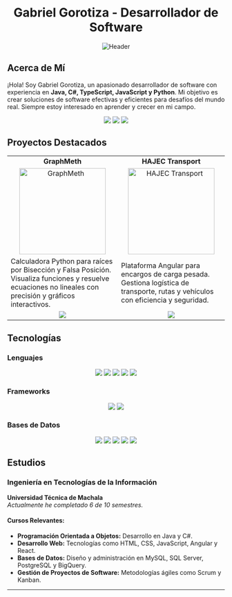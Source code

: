 <div align="center">
  <h1>Gabriel Gorotiza - Desarrollador de Software</h1>
  <img src="https://cdn.discordapp.com/attachments/995501479190343731/1163287489239335032/header.jpg?ex=6667a866&is=666656e6&hm=e828db2759b20a1c95632ed5516ef48d71ec511059c8aa8e442bee494c57e5df&" alt="Header">
</div>

## Acerca de Mí

¡Hola! Soy Gabriel Gorotiza, un apasionado desarrollador de software con experiencia en **Java, C#, TypeScript, JavaScript y Python**. Mi objetivo es crear soluciones de software efectivas y eficientes para desafíos del mundo real. Siempre estoy interesado en aprender y crecer en mi campo.

<p align="center">
  <a href="mailto:tabletgorotiza@gmail.com"><img src="https://img.shields.io/badge/Correo%20Electr%C3%B3nico-tabletgorotiza@gmail.com-blue?style=for-the-badge&logo=gmail&logoColor=white"></a>
  <a href="https://www.linkedin.com/in/gabriel-gorotiza-s-2ab47a292"><img src="https://img.shields.io/badge/LinkedIn-Gabriel%20Gorotiza-blue?style=for-the-badge&logo=linkedin&logoColor=white"></a>
  <a href="https://learn.microsoft.com/es-mx/users/ggorotiza1/"><img src="https://img.shields.io/badge/Microsoft%20Learn-Learn%20with%20Gabriel-blue?style=for-the-badge&logo=microsoft&logoColor=white"></a>
</p>

## Proyectos Destacados

<table align="center">
  <tr>
    <td align="center"><strong>GraphMeth</strong></td>
    <td align="center"><strong>HAJEC Transport</strong></td>
  </tr>
  <tr>
    <td align="center"><img src="enlace-a-imagen-proyecto1.png" alt="GraphMeth" width="200"></td>
    <td align="center"><img src="enlace-a-imagen-proyecto2.png" alt="HAJEC Transport" width="200"></td>
  </tr>
  <tr>
    <td>Calculadora Python para raíces por Bisección y Falsa Posición. Visualiza funciones y resuelve ecuaciones no lineales con precisión y gráficos interactivos.</td>
    <td>Plataforma Angular para encargos de carga pesada. Gestiona logística de transporte, rutas y vehículos con eficiencia y seguridad.</td>
  </tr>
  <tr>
    <td align="center"><a href="https://github.com/ggorotiza1/GraphMeth"><img src="https://img.shields.io/badge/Ver%20Proyecto-GraphMeth-blue?style=for-the-badge&logo=github&logoColor=white"></a></td>
    <td align="center"><a href="https://github.com/ggorotiza1/ProyectoQuinto"><img src="https://img.shields.io/badge/Ver%20Proyecto-HAJEC%20Transport-blue?style=for-the-badge&logo=github&logoColor=white"></a></td>
  </tr>
</table>

## Tecnologías

### Lenguajes
<p align="center">
  <img src="https://img.shields.io/badge/Java-%23007ACC.svg?style=for-the-badge&logo=coffeescript">
  <img src="https://img.shields.io/badge/JavaScript-%23323330.svg?style=for-the-badge&logo=javascript&logoColor=white">
  <img src="https://img.shields.io/badge/TypeScript-%23007ACC.svg?style=for-the-badge&logo=typescript&logoColor=white">
  <img src="https://img.shields.io/badge/Python-%23323330.svg?style=for-the-badge&logo=python&logoColor=white">
  <img src="https://img.shields.io/badge/C%23-%23007ACC.svg?style=for-the-badge&logo=c-sharp&logoColor=white">
</p>

### Frameworks
<p align="center">
  <img src="https://img.shields.io/badge/Angular-%23007ACC?style=for-the-badge&logo=angular&logoColor=white">
  <img src="https://img.shields.io/badge/React-%23323330.svg?style=for-the-badge&logo=react&logoColor=white">
</p>

### Bases de Datos
<p align="center">
  <img src="https://img.shields.io/badge/MySQL-%23007ACC.svg?style=for-the-badge&logo=mysql&logoColor=white">
  <img src="https://img.shields.io/badge/SQL%20Server-%23323330.svg?style=for-the-badge&logo=microsoft-sql-server&logoColor=white">
  <img src="https://img.shields.io/badge/PostgreSQL-%23007ACC.svg?style=for-the-badge&logo=postgresql&logoColor=white">
  <img src="https://img.shields.io/badge/BigQuery-%23323330.svg?style=for-the-badge&logo=google-cloud&logoColor=white">
  <img src="https://img.shields.io/badge/Oracle%20Database-%23007ACC.svg?style=for-the-badge&logo=oracle&logoColor=white">
</p>

## Estudios

### Ingeniería en Tecnologías de la Información

**Universidad Técnica de Machala**  
*Actualmente he completado 6 de 10 semestres.*

#### Cursos Relevantes:
- **Programación Orientada a Objetos:** Desarrollo en Java y C#.
- **Desarrollo Web:** Tecnologías como HTML, CSS, JavaScript, Angular y React.
- **Bases de Datos:** Diseño y administración en MySQL, SQL Server, PostgreSQL y BigQuery.
- **Gestión de Proyectos de Software:** Metodologías ágiles como Scrum y Kanban.
---
